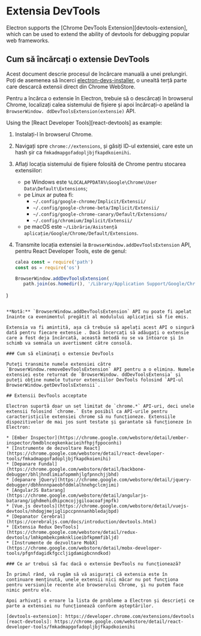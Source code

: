 # Extensia DevTools

Electron supports the [Chrome DevTools Extension][devtools-extension], which can be used to extend the ability of devtools for debugging popular web frameworks.

## Cum să încărcați o extensie DevTools

Acest document descrie procesul de încărcare manuală a unei prelungiri. Poți de asemenea să încerci [electron-devs-installer](https://github.com/GPMDP/electron-devtools-installer), o unealtă terță parte care descarcă extensii direct din Chrome WebStore.

Pentru a încărca o extensie în Electron, trebuie să o descărcați în browserul Chrome, localizați calea sistemului de fișiere și apoi încărcați-o apelând la `BrowserWindow. ddDevToolsExtension(extensie)` API.

Using the [React Developer Tools][react-devtools] as example:

1. Instalați-l în browserul Chrome.
1. Navigați spre `chrome://extensions`, și găsiți ID-ul extensiei, care este un hash șir ca `fmkadmapgofadopljbjfkapdkoienihi`.
1. Aflați locația sistemului de fișiere folosită de Chrome pentru stocarea extensiilor:
   * pe Windows este `%LOCALAPPDATA%\Google\Chrome\User Data\Default\Extensions`;
   * pe Linux ar putea fi:
     * `~/.config/google-chrome/Implicit/Extensii/`
     * `~/.config/google-chrome-beta/Implicit/Extensii/`
     * `~/.config/google-chrome-canary/Default/Extensions/`
     * `~/.config/chromium/Implicit/Extensii/`
   * pe macOS este `~/Librărie/Asistență aplicație/Google/Chrome/Default/Extensions`.
1. Transmite locația extensiei la `BrowserWindow.addDevToolsExtension` API, pentru React Developer Tools, este de genul:

   ```javascript
   calea const = require('path')
   const os = require('os')

   BrowserWindow.addDevToolsExtension(
      path.join(os.homedir(), '/Library/Application Support/Google/Chrome/Default/Extensions/fmkadmapfadopljbjfkapdkoienihi/4.3.0_0')
)
   ```

**Notă:** `BrowserWindow.addDevToolsExtension` API nu poate fi apelat înainte ca evenimentul pregătit al modulului aplicației să fie emis.

Extensia va fi amintită, așa că trebuie să apelați acest API o singură dată pentru fiecare extensie . Dacă încercați să adăugați o extensie care a fost deja încărcată, această metodă nu se va întoarce şi în schimb va semnala un avertisment către consolă.

### Cum să eliminați o extensie DevTools

Puteți transmite numele extensiei către `BrowserWindow.removeDevToolsExtension` API pentru a o elimina. Numele extensiei este returnat de `BrowserWindow. ddDevToolsExtensia` și puteți obține numele tuturor extensiilor DevTools folosind `API-ul BrowserWindow.getDevToolsExtensii`.

## Extensii DevTools acceptate

Electron suportă doar un set limitat de `chrome.*` API-uri, deci unele extensii folosind `chrome.` Este posibil ca API-urile pentru caracteristicile extensiei chrome să nu funcționeze. Extensiile dispozitivelor de mai jos sunt testate și garantate să funcționeze în Electron:

* [Ember Inspector](https://chrome.google.com/webstore/detail/ember-inspector/bmdblncegkenkacieihfhpjfppoconhi)
* [Instrumente de dezvoltare React](https://chrome.google.com/webstore/detail/react-developer-tools/fmkadmapgofadopljbjfkapdkoienihi)
* [Depanare Fundal](https://chrome.google.com/webstore/detail/backbone-debugger/bhljhndlimiafopmmhjlgfpnnchjjbhd)
* [depanare jQuery](https://chrome.google.com/webstore/detail/jquery-debugger/dbhhnnnpaeobfddmlalhnehgclcmjimi)
* [AngularJS Batarang](https://chrome.google.com/webstore/detail/angularjs-batarang/ighdmehidhipcmcojjgiloacoafjmpfk)
* [Vue.js devtools](https://chrome.google.com/webstore/detail/vuejs-devtools/nhdogjmejiglipccpnnnanhbledajbpd)
* [Depanator Cerebral](https://cerebraljs.com/docs/introduction/devtools.html)
* [Extensia Redux DevTools](https://chrome.google.com/webstore/detail/redux-devtools/lmhkpmbekcpmknklioeibfkpmmfibljd)
* [Instrumente de dezvoltare MobX](https://chrome.google.com/webstore/detail/mobx-developer-tools/pfgnfdagidkfgccljigdamigbcnndkod)

### Ce ar trebui să fac dacă o extensie DevTools nu funcționează?

În primul rând, vă rugăm să vă asigurați că extensia este în continuare menținută, unele extensii nici măcar nu pot funcţiona pentru versiunile recente ale browserului Chrome, şi nu putem face nimic pentru ele.

Apoi arhivați o eroare la lista de probleme a Electron și descrieți ce parte a extensiei nu funcționează conform așteptărilor.

[devtools-extension]: https://developer.chrome.com/extensions/devtools
[react-devtools]: https://chrome.google.com/webstore/detail/react-developer-tools/fmkadmapgofadopljbjfkapdkoienihi
